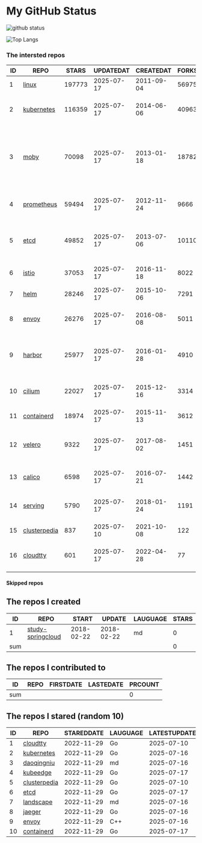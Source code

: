 # My GitHub Status

<img src="https://github-readme-stats-1.yihong0618.vercel.app/api?username=daoqingniu&show_icons=true&&&hide_title=true&count_private=true" alt="github status" />

![Top Langs](https://github-readme-stats-1.yihong0618.vercel.app/api/top-langs/?username=daoqingniu&layout=compact)

<!--START_SECTION:github_repos-->
### The intersted repos
| ID |                              REPO                               | STARS  | UPDATEDAT  | CREATEDAT  | FORKSCOUNT |                                                DESCRIPTIONS                                                |
|----|-----------------------------------------------------------------|--------|------------|------------|------------|------------------------------------------------------------------------------------------------------------|
|  1 | [linux](https://github.com/torvalds/linux)                      | 197773 | 2025-07-17 | 2011-09-04 |      56975 | Linux kernel source tree                                                                                   |
|  2 | [kubernetes](https://github.com/kubernetes/kubernetes)          | 116359 | 2025-07-17 | 2014-06-06 |      40963 | Production-Grade Container Scheduling and Management                                                       |
|  3 | [moby](https://github.com/moby/moby)                            |  70098 | 2025-07-17 | 2013-01-18 |      18782 | The Moby Project - a collaborative project for the container ecosystem to assemble container-based systems |
|  4 | [prometheus](https://github.com/prometheus/prometheus)          |  59494 | 2025-07-17 | 2012-11-24 |       9666 | The Prometheus monitoring system and time series database.                                                 |
|  5 | [etcd](https://github.com/etcd-io/etcd)                         |  49852 | 2025-07-17 | 2013-07-06 |      10110 | Distributed reliable key-value store for the most critical data of a distributed system                    |
|  6 | [istio](https://github.com/istio/istio)                         |  37053 | 2025-07-17 | 2016-11-18 |       8022 | Connect, secure, control, and observe services.                                                            |
|  7 | [helm](https://github.com/helm/helm)                            |  28246 | 2025-07-17 | 2015-10-06 |       7291 | The Kubernetes Package Manager                                                                             |
|  8 | [envoy](https://github.com/envoyproxy/envoy)                    |  26276 | 2025-07-17 | 2016-08-08 |       5011 | Cloud-native high-performance edge/middle/service proxy                                                    |
|  9 | [harbor](https://github.com/goharbor/harbor)                    |  25977 | 2025-07-17 | 2016-01-28 |       4910 | An open source trusted cloud native registry project that stores, signs, and scans content.                |
| 10 | [cilium](https://github.com/cilium/cilium)                      |  22027 | 2025-07-17 | 2015-12-16 |       3314 | eBPF-based Networking, Security, and Observability                                                         |
| 11 | [containerd](https://github.com/containerd/containerd)          |  18974 | 2025-07-17 | 2015-11-13 |       3612 | An open and reliable container runtime                                                                     |
| 12 | [velero](https://github.com/vmware-tanzu/velero)                |   9322 | 2025-07-17 | 2017-08-02 |       1451 | Backup and migrate Kubernetes applications and their persistent volumes                                    |
| 13 | [calico](https://github.com/projectcalico/calico)               |   6598 | 2025-07-17 | 2016-07-21 |       1442 | Cloud native networking and network security                                                               |
| 14 | [serving](https://github.com/knative/serving)                   |   5790 | 2025-07-17 | 2018-01-24 |       1191 | Kubernetes-based, scale-to-zero, request-driven compute                                                    |
| 15 | [clusterpedia](https://github.com/clusterpedia-io/clusterpedia) |    837 | 2025-07-10 | 2021-10-08 |        122 | The Encyclopedia of Kubernetes clusters                                                                    |
| 16 | [cloudtty](https://github.com/cloudtty/cloudtty)                |    601 | 2025-07-17 | 2022-04-28 |         77 | A Friendly Kubernetes CloudShell (Web Terminal) !                                                          |



#### Skipped repos
<!--END_SECTION:github_repos-->

<!--START_SECTION:my_github-->
## The repos I created
| ID  |                                 REPO                                 |   START    |   UPDATE   | LAUGUAGE | STARS |
|-----|----------------------------------------------------------------------|------------|------------|----------|-------|
|   1 | [study-springcloud](https://github.com/daoqingniu/study-springcloud) | 2018-02-22 | 2018-02-22 | md       |     0 |
| sum |                                                                      |            |            |          |     0 |

## The repos I contributed to
| ID  | REPO | FIRSTDATE | LASTEDATE | PRCOUNT |
|-----|------|-----------|-----------|---------|
| sum |      |           |           |       0 |

## The repos I stared (random 10)
| ID |                              REPO                               | STAREDDATE | LAUGUAGE | LATESTUPDATE |
|----|-----------------------------------------------------------------|------------|----------|--------------|
|  1 | [cloudtty](https://github.com/cloudtty/cloudtty)                | 2022-11-29 | Go       | 2025-07-10   |
|  2 | [kubernetes](https://github.com/kubernetes/kubernetes)          | 2022-11-29 | Go       | 2025-07-16   |
|  3 | [daoqingniu](https://github.com/daoqingniu/daoqingniu)          | 2022-11-29 | md       | 2025-07-16   |
|  4 | [kubeedge](https://github.com/kubeedge/kubeedge)                | 2022-11-29 | Go       | 2025-07-17   |
|  5 | [clusterpedia](https://github.com/clusterpedia-io/clusterpedia) | 2022-11-29 | Go       | 2025-07-10   |
|  6 | [etcd](https://github.com/etcd-io/etcd)                         | 2022-11-29 | Go       | 2025-07-17   |
|  7 | [landscape](https://github.com/cncf/landscape)                  | 2022-11-29 | md       | 2025-07-16   |
|  8 | [jaeger](https://github.com/jaegertracing/jaeger)               | 2022-11-29 | Go       | 2025-07-16   |
|  9 | [envoy](https://github.com/envoyproxy/envoy)                    | 2022-11-29 | C++      | 2025-07-16   |
| 10 | [containerd](https://github.com/containerd/containerd)          | 2022-11-29 | Go       | 2025-07-17   |

<!--END_SECTION:my_github-->
